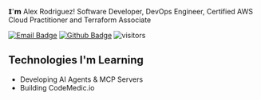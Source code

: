 𝗜'𝗺 Alex Rodriguez! Software Developer, DevOps Engineer, Certified AWS Cloud Practitioner and Terraform Associate

[![Email Badge](https://img.shields.io/badge/-Email-c14438?style=flat-square&logo=Gmail&logoColor=white&link=mailto:contact@alexrodriguez.io)](mailto:contact@alexrodriguez.io)
[![Github Badge](https://img.shields.io/badge/-Github-232323?style=flat-square&logo=Github&logoColor=white&link=https://github.com/alexrdrgz)](https://github.com/alexrdrgz)
![visitors](https://visitor-badge.laobi.icu/badge?page_id=alexrdrgz)


## Technologies I'm Learning
- Developing AI Agents & MCP Servers
- Building CodeMedic.io
   
